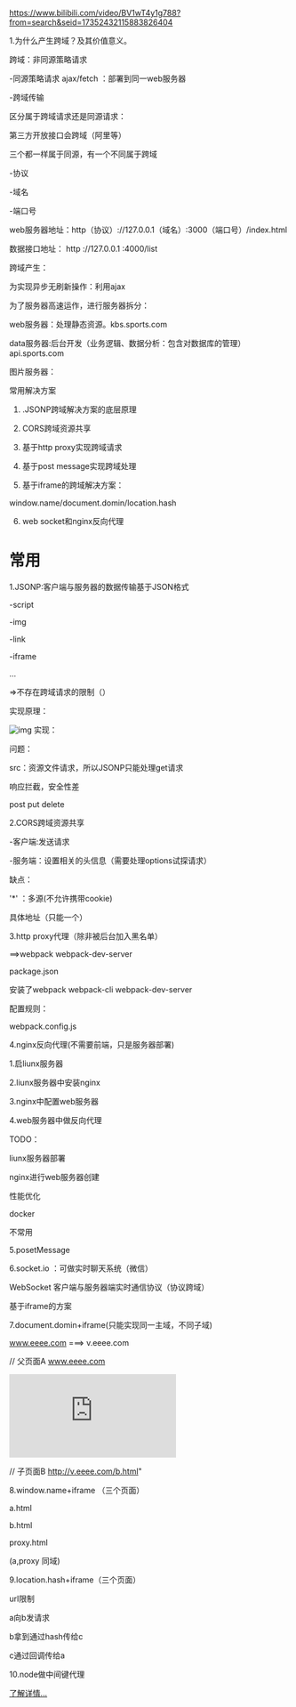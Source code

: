 https://www.bilibili.com/video/BV1wT4y1g788?from=search&seid=17352432115883826404 


1.为什么产生跨域？及其价值意义。 

 

跨域：非同源策略请求 

 

-同源策略请求  ajax/fetch  ：部署到同一web服务器 

-跨域传输 

 

区分属于跨域请求还是同源请求： 

第三方开放接口会跨域（阿里等） 

三个都一样属于同源，有一个不同属于跨域 

-协议 

-域名 

-端口号 

 

web服务器地址：http（协议）://127.0.0.1（域名）:3000（端口号）/index.html 

数据接口地址：    http ://127.0.0.1  :4000/list 

 

 

跨域产生： 

为实现异步无刷新操作：利用ajax 

 

为了服务器高速运作，进行服务器拆分： 

web服务器：处理静态资源。kbs.sports.com 

data服务器:后台开发（业务逻辑、数据分析：包含对数据库的管理）api.sports.com 

图片服务器： 

 

常用解决方案 

1. .JSONP跨域解决方案的底层原理 

2. CORS跨域资源共享 

3. 基于http proxy实现跨域请求 

4. 基于post message实现跨域处理 

5. 基于iframe的跨域解决方案： 

window.name/document.domin/location.hash 

6. web socket和nginx反向代理 

 
# 常用 

 

1.JSONP:客户端与服务器的数据传输基于JSON格式 

-script         <script src="https://cdn.bootcss.com/"></script> 

-img 

-link 

-iframe 

… 

=>不存在跨域请求的限制（） 

 

实现原理： 

![img]()
实现： 

 

问题： 

src：资源文件请求，所以JSONP只能处理get请求 

响应拦截，安全性差 

 post put delete 

 

2.CORS跨域资源共享 

-客户端:发送请求 

-服务端：设置相关的头信息（需要处理options试探请求） 

 

缺点： 

'*' ：多源(不允许携带cookie) 

具体地址（只能一个） 

 

 3.http proxy代理（除非被后台加入黑名单） 

==>webpack webpack-dev-server 

package.json 

安装了webpack webpack-cli webpack-dev-server 

 

配置规则： 

webpack.config.js 

 

4.nginx反向代理(不需要前端，只是服务器部署) 

1.启liunx服务器 

2.liunx服务器中安装nginx 

3.nginx中配置web服务器 

4.web服务器中做反向代理 

 

 

TODO： 

liunx服务器部署 

nginx进行web服务器创建 

性能优化 

docker 

 

 

不常用 

 

5.posetMessage 

 

6.socket.io ：可做实时聊天系统（微信） 

WebSocket 客户端与服务器端实时通信协议（协议跨域） 

 

基于iframe的方案 

7.document.domin+iframe(只能实现同一主域，不同子域) 

 

www.eeee.com ===> v.eeee.com 

 

// 父页面A www.eeee.com 

<iframe id="iframa" src="http://v.eeee.com/b.html" frameborder='0'></iframe> 

<script> 

document.domin="eeee.com"; 

var user='admin' 

</script> 

// 子页面B http://v.eeee.com/b.html" 

<script> 

document.domin="eeee.com"; 

alert(window.parent.user)  

{/* b页面的父页面 'admin'*/} 

</script> 

 

8.window.name+iframe （三个页面） 

 

a.html 

b.html 

proxy.html 

 

(a,proxy 同域) 

 

9.location.hash+iframe（三个页面） 

url限制 

 a向b发请求 

b拿到通过hash传给c 

c通过回调传给a 

 

10.node做中间键代理 

 

<a href="<%=url%>" target="_blank">了解详情...</a> 